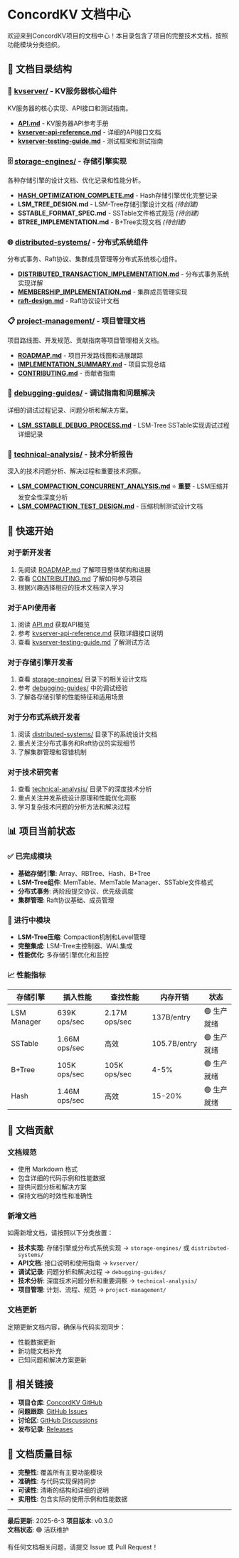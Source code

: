 # ConcordKV 文档中心

欢迎来到ConcordKV项目的文档中心！本目录包含了项目的完整技术文档，按照功能模块分类组织。

## 📁 文档目录结构

### 🔧 [kvserver/](./kvserver/) - KV服务器核心组件
KV服务器的核心实现、API接口和测试指南。

- **[API.md](./kvserver/API.md)** - KV服务器API参考手册
- **[kvserver-api-reference.md](./kvserver/kvserver-api-reference.md)** - 详细的API接口文档
- **[kvserver-testing-guide.md](./kvserver/kvserver-testing-guide.md)** - 测试框架和测试指南

### 🗄️ [storage-engines/](./storage-engines/) - 存储引擎实现
各种存储引擎的设计文档、优化记录和性能分析。

- **[HASH_OPTIMIZATION_COMPLETE.md](./storage-engines/HASH_OPTIMIZATION_COMPLETE.md)** - Hash存储引擎优化完整记录
- **LSM_TREE_DESIGN.md** - LSM-Tree存储引擎设计文档 *(待创建)*
- **SSTABLE_FORMAT_SPEC.md** - SSTable文件格式规范 *(待创建)*
- **BTREE_IMPLEMENTATION.md** - B+Tree实现文档 *(待创建)*

### 🌐 [distributed-systems/](./distributed-systems/) - 分布式系统组件
分布式事务、Raft协议、集群成员管理等分布式系统核心组件。

- **[DISTRIBUTED_TRANSACTION_IMPLEMENTATION.md](./distributed-systems/DISTRIBUTED_TRANSACTION_IMPLEMENTATION.md)** - 分布式事务系统实现详解
- **[MEMBERSHIP_IMPLEMENTATION.md](./distributed-systems/MEMBERSHIP_IMPLEMENTATION.md)** - 集群成员管理实现
- **[raft-design.md](./distributed-systems/raft-design.md)** - Raft协议设计文档

### 📋 [project-management/](./project-management/) - 项目管理文档
项目路线图、开发规范、贡献指南等项目管理相关文档。

- **[ROADMAP.md](./project-management/ROADMAP.md)** - 项目开发路线图和进展跟踪
- **[IMPLEMENTATION_SUMMARY.md](./project-management/IMPLEMENTATION_SUMMARY.md)** - 项目实现总结
- **[CONTRIBUTING.md](./project-management/CONTRIBUTING.md)** - 贡献者指南

### 🐛 [debugging-guides/](./debugging-guides/) - 调试指南和问题解决
详细的调试过程记录、问题分析和解决方案。

- **[LSM_SSTABLE_DEBUG_PROCESS.md](./debugging-guides/LSM_SSTABLE_DEBUG_PROCESS.md)** - LSM-Tree SSTable实现调试过程详细记录

### 🔬 [technical-analysis/](./technical-analysis/) - 技术分析报告
深入的技术问题分析、解决过程和重要技术洞察。

- **[LSM_COMPACTION_CONCURRENT_ANALYSIS.md](./technical-analysis/LSM_COMPACTION_CONCURRENT_ANALYSIS.md)** ⭐ **重要** - LSM压缩并发安全性深度分析
- **[LSM_COMPACTION_TEST_DESIGN.md](./technical-analysis/LSM_COMPACTION_TEST_DESIGN.md)** - 压缩机制测试设计文档

## 🚀 快速开始

### 对于新开发者
1. 先阅读 [ROADMAP.md](./project-management/ROADMAP.md) 了解项目整体架构和进展
2. 查看 [CONTRIBUTING.md](./project-management/CONTRIBUTING.md) 了解如何参与项目
3. 根据兴趣选择相应的技术文档深入学习

### 对于API使用者
1. 阅读 [API.md](./kvserver/API.md) 获取API概览
2. 参考 [kvserver-api-reference.md](./kvserver/kvserver-api-reference.md) 获取详细接口说明
3. 查看 [kvserver-testing-guide.md](./kvserver/kvserver-testing-guide.md) 了解测试方法

### 对于存储引擎开发者
1. 查看 [storage-engines/](./storage-engines/) 目录下的相关设计文档
2. 参考 [debugging-guides/](./debugging-guides/) 中的调试经验
3. 了解各存储引擎的性能特征和适用场景

### 对于分布式系统开发者
1. 阅读 [distributed-systems/](./distributed-systems/) 目录下的系统设计文档
2. 重点关注分布式事务和Raft协议的实现细节
3. 了解集群管理和容错机制

### 对于技术研究者
1. 查看 [technical-analysis/](./technical-analysis/) 目录下的深度技术分析
2. 重点关注并发系统设计原理和性能优化洞察
3. 学习复杂技术问题的分析方法和解决过程

## 📊 项目当前状态

### ✅ 已完成模块
- **基础存储引擎**: Array、RBTree、Hash、B+Tree
- **LSM-Tree组件**: MemTable、MemTable Manager、SSTable文件格式
- **分布式事务**: 两阶段提交协议、优先级调度
- **集群管理**: Raft协议基础、成员管理

### 🔄 进行中模块
- **LSM-Tree压缩**: Compaction机制和Level管理
- **完整集成**: LSM-Tree主控制器、WAL集成
- **性能优化**: 多存储引擎优化和监控

### 📈 性能指标
| 存储引擎 | 插入性能 | 查找性能 | 内存开销 | 状态 |
|----------|----------|----------|----------|------|
| LSM Manager | 639K ops/sec | 2.17M ops/sec | 137B/entry | 🟢 生产就绪 |
| SSTable | 1.66M ops/sec | 高效 | 105.7B/entry | 🟢 生产就绪 |
| B+Tree | 105K ops/sec | 105K ops/sec | 4-5% | 🟢 生产就绪 |
| Hash | 1.46M ops/sec | 高效 | 15-20% | 🟢 生产就绪 |

## 📝 文档贡献

### 文档规范
- 使用 Markdown 格式
- 包含详细的代码示例和性能数据
- 提供问题分析和解决方案
- 保持文档的时效性和准确性

### 新增文档
如需新增文档，请按照以下分类放置：
- **技术实现**: 存储引擎或分布式系统实现 → `storage-engines/` 或 `distributed-systems/`
- **API文档**: 接口说明和使用指南 → `kvserver/`
- **调试记录**: 问题分析和解决过程 → `debugging-guides/`
- **技术分析**: 深度技术问题分析和重要洞察 → `technical-analysis/`
- **项目管理**: 计划、流程、规范 → `project-management/`

### 文档更新
定期更新文档内容，确保与代码实现同步：
- 性能数据更新
- 新功能文档补充
- 已知问题和解决方案更新

## 🔗 相关链接

- **项目仓库**: [ConcordKV GitHub](https://github.com/Lzww0608/ConcordKV)
- **问题跟踪**: [GitHub Issues](https://github.com/Lzww0608/ConcordKV/issues)
- **讨论区**: [GitHub Discussions](https://github.com/Lzww0608/ConcordKV/discussions)
- **发布记录**: [Releases](https://github.com/Lzww0608/ConcordKV/releases)

## 🎯 文档质量目标

- **完整性**: 覆盖所有主要功能模块
- **准确性**: 与代码实现保持同步
- **可读性**: 清晰的结构和详细的说明
- **实用性**: 包含实际的使用示例和性能数据

---

**最后更新**: 2025-6-3
**项目版本**: v0.3.0  
**文档状态**: 🟢 活跃维护  

有任何文档相关问题，请提交 Issue 或 Pull Request！ 